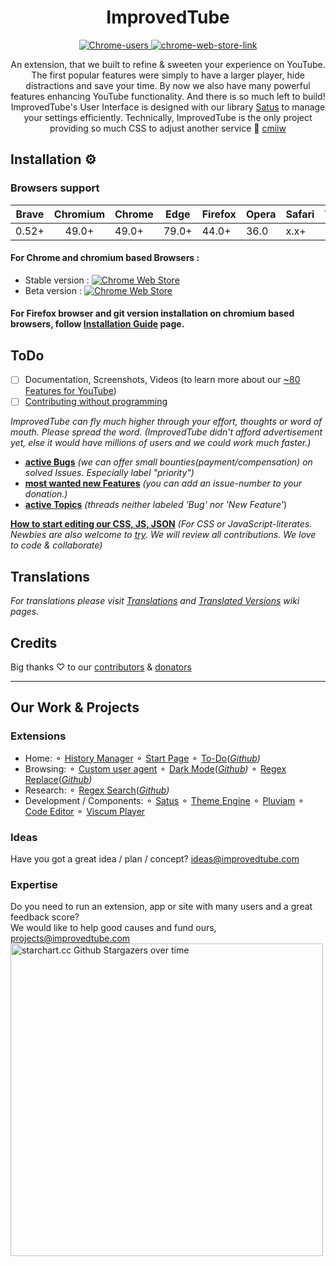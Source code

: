 <h1 align="center"> ImprovedTube </h1>
<!-- badges -->
<p align="center">
      <a href="#">
        <img src="https://img.shields.io/chrome-web-store/users/bnomihfieiccainjcjblhegjgglakjdd?style=for-the-badge" alt="Chrome-users" />
      </a>
      <a href="https://chrome.google.com/webstore/detail/improve-youtube-open-sour/bnomihfieiccainjcjblhegjgglakjdd">
        <img src="https://img.shields.io/chrome-web-store/v/bnomihfieiccainjcjblhegjgglakjdd?style=for-the-badge" alt="chrome-web-store-link" />
      </a>
      
</p>
  <p align="center"> An extension, that we built to refine & sweeten your experience on YouTube. The first popular features were simply to have a larger player, hide distractions and save your time. By now we also have many powerful features enhancing YouTube functionality. And there is so much left to build! <br> ImprovedTube's User Interface is designed with our library <a href=https://github.com/victor-savinov/satus>Satus</a> to manage your settings efficiently. Technically, ImprovedTube is the only project providing so much CSS to adjust another service 🦄 <a href=https://github.com/search?q=stars%3A%3E700++size%3A%3E3000+++language%3ACSS++App+OR+Addon+OR+Extension+NOT+framework+NOT+apps&type=Repositories&s=updated&o=desc>cmiiw</a><br>

</p>

## Installation ⚙️

### Browsers support      

| Brave | Chromium | Chrome | Edge  | Firefox | Opera | Safari | Vivaldi |
|:-----:|:--------:| ------ | ----- | ------- | ----- | ------ | ------- |
| 0.52+ | 49.0+    | 49.0+  | 79.0+ | 44.0+   | 36.0  | x.x+   |  1.0+   |

 #### For Chrome and chromium based Browsers :
  
 - Stable version : [![Chrome Web Store](https://img.shields.io/chrome-web-store/v/bnomihfieiccainjcjblhegjgglakjdd?style=flat-square)](https://chrome.google.com/webstore/detail/improve-youtube-open-sour/bnomihfieiccainjcjblhegjgglakjdd)
 - Beta version : [![Chrome Web Store](https://img.shields.io/chrome-web-store/v/lodjfjlkodalimdjgncejhkadjhacgki?style=flat-square)](https://chrome.google.com/webstore/detail/improve-youtube-open-sour/lodjfjlkodalimdjgncejhkadjhacgki)
  
#### For Firefox browser and git version installation on chromium based browsers, follow [Installation Guide](https://github.com/ImprovedTube/YouTube/wiki/Installation-Guide) page.

## ToDo  
- [ ] Documentation, Screenshots, Videos (to learn more about our [~80 Features for YouTube](https://github.com/ImprovedTube/ImprovedTube/wiki/Features))
- [ ] [Contributing without programming](https://github.com/ImprovedTube/ImprovedTube/issues/246)

*ImprovedTube can fly much higher through your effort, thoughts or word of mouth. Please spread the word. 
(ImprovedTube didn't afford advertisement yet, else it would have millions of users and we could work much faster.)*

- [**active Bugs**](https://github.com/ImprovedTube/YouTube/issues?q=label%3Abug+sort%3Acomments-desc+is%3Aopen) *(we can offer small bounties(payment/compensation) on solved Issues. Especially label "priority")*
- [**most wanted new Features**](https://github.com/ImprovedTube/YouTube/issues?q=label%3A"New%20feature"+sort%3Acomments-desc+is%3Aopen)  *(you can add an issue-number to your donation.)*
- [**active Topics**](https://github.com/ImprovedTube/YouTube/issues?q=sort%3Acomments-desc+is%3Aopen++-label%3Abug++-label%3A%22new+feature%22+) *(threads neither labeled 'Bug' nor 'New Feature'*)

[**How to start editing our CSS, JS, JSON**](https://github.com/ImprovedTube/ImprovedTube/pull/371#issuecomment-669725163)  *(For CSS or JavaScript-literates. Newbies are also welcome to [try](https://github.com/ImprovedTube/ImprovedTube/issues/387#issuecomment-664980078). We will review all contributions. We love to code & collaborate)* <br> 


## Translations
_For translations please visit [Translations](https://github.com/ImprovedTube/YouTube/wiki/Translations) and [Translated Versions](https://github.com/ImprovedTube/YouTube/wiki/Translated-Versions) wiki pages._

## Credits 
Big thanks ♡ to our [contributors](https://github.com/ImprovedTube/ImprovedTube/graphs/contributors) & [donators](https://www.blockchain.com/btc/address/144kqL6nGEQtVL3QCdADY4EtduZ95Vu1pL)

----
## Our Work & Projects 
### Extensions
* Home: ⚬ [History Manager](https://github.com/victor-savinov/history-manager)  ⚬ [Start Page](https://github.com/victor-savinov/start-page)  ⚬ [To-Do](https://chrome.google.com/webstore/detail/to-do/mniboiicchcpkffcdlaocnkfpbdihgii)(_[Github](https://github.com/victor-savinov/to-do))_
* Browsing: ⚬ [Custom user agent](https://github.com/victor-savinov/custom-user-agent) ⚬ [Dark Mode](https://chrome.google.com/webstore/detail/dark-mode/declgfomkjdohhjbcfemjklfebflhefl)(_[Github](https://github.com/victor-savinov/night-mode))_  ⚬ [Regex Replace](https://chrome.google.com/webstore/detail/regex-replace/ihcaaefaoebbcklmolaflgllidfamfgm)(_[Github](https://github.com/victor-savinov/regex-replace))_   
* Research: ⚬  [Regex Search](https://chrome.google.com/webstore/detail/regex-search/pmihaiejckejbpjdnildimfkpcpnohlo)(_[Github](https://github.com/victor-savinov/regex-search))_ 
* Development / Components:   ⚬ [Satus](https://github.com/victor-savinov/satus) ⚬  [Theme Engine](https://github.com/victor-savinov/theme-engine)  ⚬ [Pluviam](https://github.com/victor-savinov/pluviam) ⚬ [Code Editor](https://github.com/victor-savinov/code-editor) ⚬ [Viscum Player](https://github.com/victor-savinov/vbeiscum-player)
### Ideas
Have you got a great idea / plan / concept?  ideas@improvedtube.com
### Expertise
Do you need to run an extension, app or site with many users and a great feedback score?  
We would like to help good causes and fund ours, projects@improvedtube.com
<img src="https://starchart.cc/ImprovedTube/YouTube.svg" alt="starchart.cc Github Stargazers over time"   width="500px">
